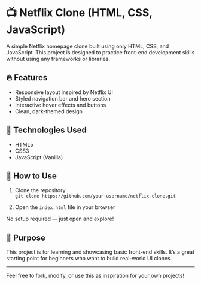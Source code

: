 # 📺 Netflix Clone (HTML, CSS, JavaScript)

A simple Netflix homepage clone built using only HTML, CSS, and JavaScript. This project is designed to practice front-end development skills without using any frameworks or libraries.

## 🔥 Features
- Responsive layout inspired by Netflix UI
- Styled navigation bar and hero section
- Interactive hover effects and buttons
- Clean, dark-themed design

## 🚀 Technologies Used
- HTML5
- CSS3
- JavaScript (Vanilla)

## 📂 How to Use
1. Clone the repository  
   `git clone https://github.com/your-username/netflix-clone.git`

2. Open the `index.html` file in your browser

No setup required — just open and explore!

## 🎯 Purpose
This project is for learning and showcasing basic front-end skills. It’s a great starting point for beginners who want to build real-world UI clones.



---

Feel free to fork, modify, or use this as inspiration for your own projects!